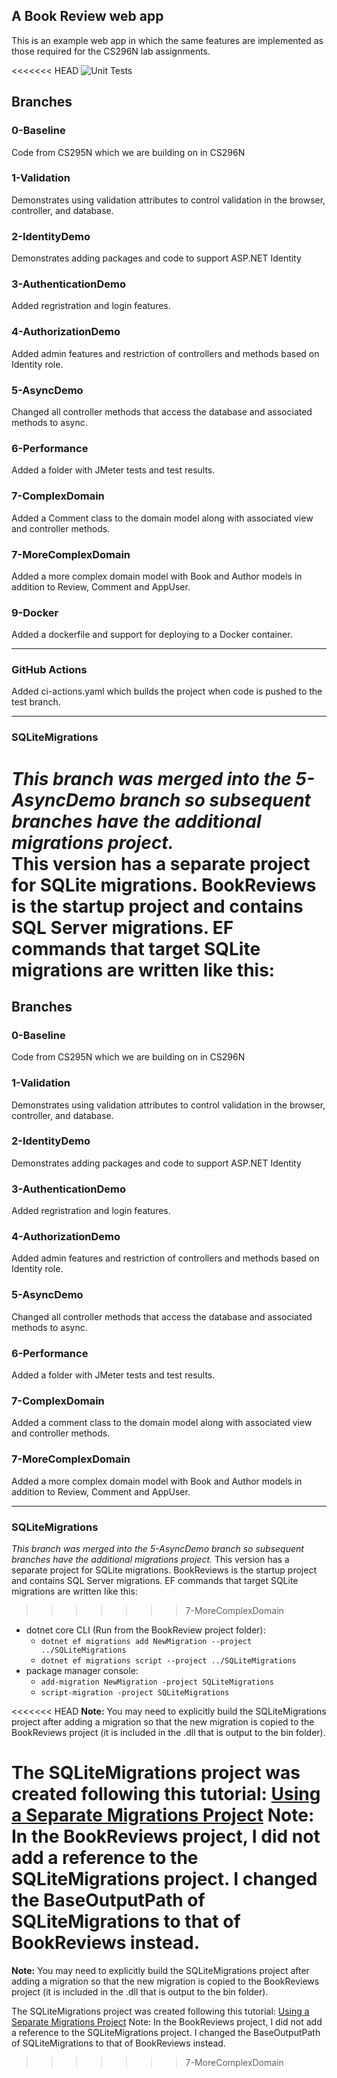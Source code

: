 ## A Book Review web app

This is an example web app in which the same features are implemented as those required for the CS296N lab assignments.

<<<<<<< HEAD
![Unit Tests](https://github.com/LCC-CIT/CS296N-Example-BookReviews/actions/workflows/ci-actions.yml/badge.svg)
## Branches

### 0-Baseline
Code from CS295N which we are building on in CS296N
### 1-Validation
Demonstrates using validation attributes to control validation in the browser, controller, and database.
### 2-IdentityDemo
Demonstrates adding packages and code to support ASP.NET Identity
### 3-AuthenticationDemo
Added regristration and login features.
### 4-AuthorizationDemo
Added admin features and restriction of controllers and methods based on Identity role.
### 5-AsyncDemo
Changed all controller methods that access the database and associated methods to async.
### 6-Performance
Added a folder with JMeter tests and test results.
### 7-ComplexDomain
Added a Comment class to the domain model along with associated view and controller methods.
### 7-MoreComplexDomain
Added a more complex domain model with Book and Author models in addition to Review, Comment and AppUser.
### 9-Docker
Added a dockerfile and support for deploying to a Docker container.

-----

### GitHub Actions

Added ci-actions.yaml which builds the project when code is pushed to the test branch.

-----
### SQLiteMigrations
*This branch was merged into the 5-AsyncDemo branch so subsequent branches have the additional migrations project.*<br/>
This version has a separate project for SQLite migrations.
BookReviews is the startup project and contains SQL Server migrations.
EF commands that target SQLite migrations are written like this:
=======
## 

## Branches

### 0-Baseline

Code from CS295N which we are building on in CS296N

### 1-Validation

Demonstrates using validation attributes to control validation in the browser, controller, and database.

### 2-IdentityDemo

Demonstrates adding packages and code to support ASP.NET Identity

### 3-AuthenticationDemo

Added regristration and login features.

### 4-AuthorizationDemo

Added admin features and restriction of controllers and methods based on Identity role.

### 5-AsyncDemo

Changed all controller methods that access the database and associated methods to async.

### 6-Performance

Added a folder with JMeter tests and test results.

### 7-ComplexDomain

Added a comment class to the domain model along with associated view and controller methods.

### 7-MoreComplexDomain

Added a more complex domain model with Book and Author models in addition to Review, Comment and AppUser.

------

### 

### SQLiteMigrations

*This branch was merged into the 5-AsyncDemo branch so subsequent branches have the additional migrations project.*
 This version has a separate project for SQLite migrations. BookReviews is the startup project and contains SQL Server migrations. EF commands that target SQLite migrations are written like this:

>>>>>>> 7-MoreComplexDomain
- dotnet core CLI (Run from the BookReview project folder):
  - `dotnet ef migrations add NewMigration --project ../SQLiteMigrations`
  - `dotnet ef migrations script --project ../SQLiteMigrations`
- package manager console:
  - `add-migration NewMigration -project SQLiteMigrations`
  - `script-migration -project SQLiteMigrations`

<<<<<<< HEAD
**Note:** You may need to explicitly build the SQLiteMigrations project after adding a migration so that the new migration is copied to the BookReviews project (it is included in the .dll that is output to the bin folder).

The SQLiteMigrations project was created following this tutorial:
[Using a Separate Migrations Project](https://docs.microsoft.com/en-us/ef/core/managing-schemas/migrations/projects?tabs=vs)
Note: In the BookReviews project, I did not add a reference to the SQLiteMigrations project.
I changed the BaseOutputPath of SQLiteMigrations to that of BookReviews instead.
=======
**Note:** You may need to explicitly build  the SQLiteMigrations project after adding a migration so that the new  migration is copied to the BookReviews project (it is included in the  .dll that is output to the bin folder).

The SQLiteMigrations project was created following this tutorial: [Using a Separate Migrations Project](https://docs.microsoft.com/en-us/ef/core/managing-schemas/migrations/projects?tabs=vs) Note: In the BookReviews project, I did not add a reference to the SQLiteMigrations project. I changed the BaseOutputPath of SQLiteMigrations to that of BookReviews instead.
>>>>>>> 7-MoreComplexDomain
